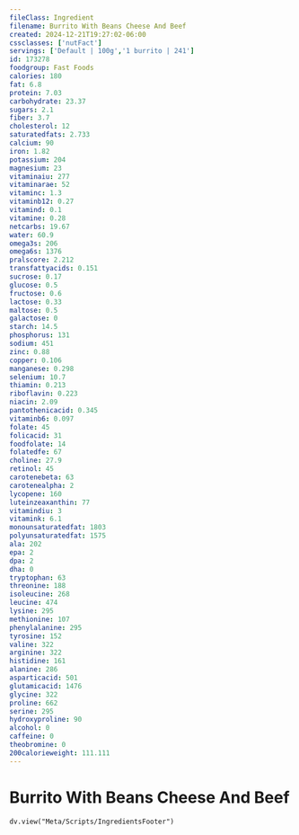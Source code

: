 ```yaml
---
fileClass: Ingredient
filename: Burrito With Beans Cheese And Beef
created: 2024-12-21T19:27:02-06:00
cssclasses: ['nutFact']
servings: ['Default | 100g','1 burrito | 241']
id: 173278
foodgroup: Fast Foods
calories: 180
fat: 6.8
protein: 7.03
carbohydrate: 23.37
sugars: 2.1
fiber: 3.7
cholesterol: 12
saturatedfats: 2.733
calcium: 90
iron: 1.82
potassium: 204
magnesium: 23
vitaminaiu: 277
vitaminarae: 52
vitaminc: 1.3
vitaminb12: 0.27
vitamind: 0.1
vitamine: 0.28
netcarbs: 19.67
water: 60.9
omega3s: 206
omega6s: 1376
pralscore: 2.212
transfattyacids: 0.151
sucrose: 0.17
glucose: 0.5
fructose: 0.6
lactose: 0.33
maltose: 0.5
galactose: 0
starch: 14.5
phosphorus: 131
sodium: 451
zinc: 0.88
copper: 0.106
manganese: 0.298
selenium: 10.7
thiamin: 0.213
riboflavin: 0.223
niacin: 2.09
pantothenicacid: 0.345
vitaminb6: 0.097
folate: 45
folicacid: 31
foodfolate: 14
folatedfe: 67
choline: 27.9
retinol: 45
carotenebeta: 63
carotenealpha: 2
lycopene: 160
luteinzeaxanthin: 77
vitamindiu: 3
vitamink: 6.1
monounsaturatedfat: 1803
polyunsaturatedfat: 1575
ala: 202
epa: 2
dpa: 2
dha: 0
tryptophan: 63
threonine: 188
isoleucine: 268
leucine: 474
lysine: 295
methionine: 107
phenylalanine: 295
tyrosine: 152
valine: 322
arginine: 322
histidine: 161
alanine: 286
asparticacid: 501
glutamicacid: 1476
glycine: 322
proline: 662
serine: 295
hydroxyproline: 90
alcohol: 0
caffeine: 0
theobromine: 0
200calorieweight: 111.111
---
```


# Burrito With Beans Cheese And Beef

```dataviewjs
dv.view("Meta/Scripts/IngredientsFooter")
```